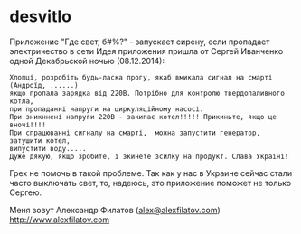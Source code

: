 desvitlo
========

Приложение "Где свет, б#%?" - запускает сирену, если пропадает электричество в сети
Идея приложения пришла от Сергей Иванченко одной Декабрьской ночью (08.12.2014):
```text
Хлопці, розробіть будь-ласка прогу, якаб вмикала сигнал на смарті (Андроїд, ......)
якщо пропала зарядка від 220В. Потрібно для контролю твердопаливного котла,
при пропаданні напруги на циркуляційному насосі.
При зникннені напруги 220В - закипає котел!!!!! Прикиньте, якщо це вночі!!!!
При спрацюванні сигналу на смарті,  можна запустити генератор,  затушити котел,
випустити воду.....
Дуже дякую, якщо зробите, і зкинете зсилку на продукт. Слава Україні!
```

Грех не помочь в такой проблеме.
Так как у нас в Украине сейчас стали часто выключать свет, то,
надеюсь, это приложение поможет не только Сергею.

Меня зовут Александр Филатов (alex@alexfilatov.com)
http://www.alexfilatov.com